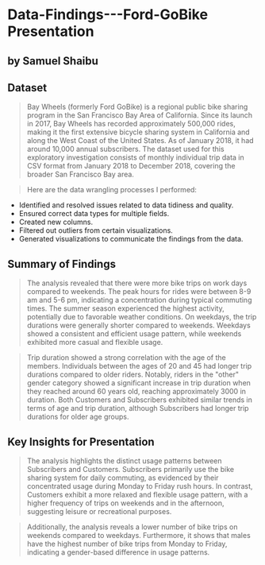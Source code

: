 # Data-Findings---Ford-GoBike Presentation
## by Samuel Shaibu

## Dataset

> Bay Wheels (formerly Ford GoBike) is a regional public bike sharing program in the San Francisco Bay Area of California. Since its launch in 2017, Bay Wheels has recorded approximately 500,000 rides, making it the first extensive bicycle sharing system in California and along the West Coast of the United States. As of January 2018, it had around 10,000 annual subscribers. The dataset used for this exploratory investigation consists of monthly individual trip data in CSV format from January 2018 to December 2018, covering the broader San Francisco Bay area.

> Here are the data wrangling processes I performed:

* Identified and resolved issues related to data tidiness and quality.
* Ensured correct data types for multiple fields.
* Created new columns.
* Filtered out outliers from certain visualizations.
* Generated visualizations to communicate the findings from the data.

## Summary of Findings

> The analysis revealed that there were more bike trips on work days compared to weekends. The peak hours for rides were between 8-9 am and 5-6 pm, indicating a concentration during typical commuting times. The summer season experienced the highest activity, potentially due to favorable weather conditions. On weekdays, the trip durations were generally shorter compared to weekends. Weekdays showed a consistent and efficient usage pattern, while weekends exhibited more casual and flexible usage.

> Trip duration showed a strong correlation with the age of the members. Individuals between the ages of 20 and 45 had longer trip durations compared to older riders. Notably, riders in the "other" gender category showed a significant increase in trip duration when they reached around 60 years old, reaching approximately 3000 in duration. Both Customers and Subscribers exhibited similar trends in terms of age and trip duration, although Subscribers had longer trip durations for older age groups.

## Key Insights for Presentation

> The analysis highlights the distinct usage patterns between Subscribers and Customers. Subscribers primarily use the bike sharing system for daily commuting, as evidenced by their concentrated usage during Monday to Friday rush hours. In contrast, Customers exhibit a more relaxed and flexible usage pattern, with a higher frequency of trips on weekends and in the afternoon, suggesting leisure or recreational purposes.

> Additionally, the analysis reveals a lower number of bike trips on weekends compared to weekdays. Furthermore, it shows that males have the highest number of bike trips from Monday to Friday, indicating a gender-based difference in usage patterns.
